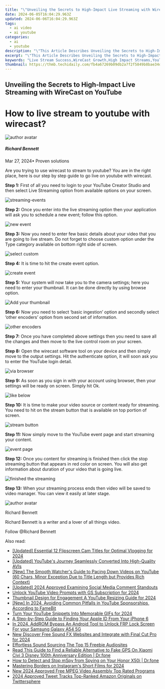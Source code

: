 ```yaml
---
title: "\"Unveiling the Secrets to High-Impact Live Streaming with WireCast on YouTube for 2024\""
date: 2024-06-05T16:04:29.963Z
updated: 2024-06-06T16:04:29.963Z
tags:
  - ai video
  - ai youtube
categories:
  - ai
  - youtube
description: "\"This Article Describes Unveiling the Secrets to High-Impact Live Streaming with WireCast on YouTube for 2024\""
excerpt: "\"This Article Describes Unveiling the Secrets to High-Impact Live Streaming with WireCast on YouTube for 2024\""
keywords: "Live Stream Success,WireCast Growth,High Impact Streams,YouTube Broadcasting,Professional Live Stream,Video Engagement Boost,Effective Stream Techniques"
thumbnail: https://thmb.techidaily.com/fb4a67269b09db2a7f2f5849b8bae34d180258d63241c7d8da96fca41cce9da8.jpg
---
```


## Unveiling the Secrets to High-Impact Live Streaming with WireCast on YouTube

# How to live stream to youtube with wirecast?

![author avatar](https://images.wondershare.com/filmora/article-images/richard-bennett.jpg)

##### Richard Bennett

 Mar 27, 2024• Proven solutions

 Are you trying to use wirecast to stream to youtube? You are in the right place, here is our step by step guide to go live on youtube with wirecast.

**Step 1:** First of all you need to login to your YouTube Creator Studio and then select Live Streaming option from available options on your screen.

![streaming-events ](https://images.wondershare.com/filmora/article-images/streaming-events.jpg)

**Step 2:** Once you enter into the live streaming option then your application will ask you to schedule a new event; follow this option.

![new event ](https://images.wondershare.com/filmora/article-images/new-event.jpg)

**Step 3:** Now you need to enter few basic details about your video that you are going to live stream. Do not forget to choose custom option under the Type category available on bottom right side of screen.

![ select custom](https://images.wondershare.com/filmora/article-images/select-custom.jpg)

**Step 4:** It is time to hit the create event option.

![create event ](https://images.wondershare.com/filmora/article-images/create-event.jpg)

**Step 5:** Your system will now take you to the camera settings; here you need to enter your thumbnail. It can be done directly by using browse option.

![ Add your thumbnail](https://images.wondershare.com/filmora/article-images/add-your-thumbnail.jpg)

**Step 6:** Now you need to select ‘basic ingestion’ option and secondly select ‘other encoders’ option from second set of information.

![ other encoders](https://images.wondershare.com/filmora/article-images/other-encoders.jpg)

**Step 7:** Once you have completed above settings then you need to save all the changes and then move to the live control room on your screen.

**Step 8:** Open the wirecast software tool on your device and then simply move to the output settings. Hit the authenticate option, it will soon ask you to enter the YouTube login detail.

![via browser ](https://images.wondershare.com/filmora/article-images/via-browser.jpg)

**Step 9:** As soon as you sign in with your account using browser, then your settings will be ready on screen. Simply hit Ok.

![ like below ](https://images.wondershare.com/filmora/article-images/like-below.jpg)

**Step 10:** It is time to make your video source or content ready for streaming. You need to hit on the stream button that is available on top portion of screen.

![ stream button](https://images.wondershare.com/filmora/article-images/stream-button.jpg)

**Step 11:** Now simply move to the YouTube event page and start streaming your content.

![event page ](https://images.wondershare.com/filmora/article-images/event-page.jpg)

**Step 12:** Once you content for streaming is finished then click the stop streaming button that appears in red color on screen. You will also get information about duration of your video that is going live.

![finished the streaming ](https://images.wondershare.com/filmora/article-images/finished-the-streaming.jpg)

**Step 13:** When your streaming process ends then video will be saved to video manager. You can view it easily at later stage.

![author avatar](https://images.wondershare.com/filmora/article-images/richard-bennett.jpg)

Richard Bennett

Richard Bennett is a writer and a lover of all things video.

Follow @Richard Bennett

<span class="atpl-alsoreadstyle">Also read:</span>
<div><ul>
<li><a href="https://facebook-video-share.techidaily.com/updated-essential-12-flipscreen-cam-titles-for-optimal-vlogging-for-2024/"><u>[Updated] Essential 12 Flipscreen Cam Titles for Optimal Vlogging for 2024</u></a></li>
<li><a href="https://facebook-video-share.techidaily.com/updated-youtubes-journey-seamlessly-converted-into-high-quality-avis/"><u>[Updated] YouTube's Journey  Seamlessly Converted Into High-Quality AVIs</u></a></li>
<li><a href="https://facebook-video-share.techidaily.com/new-the-smooth-watchers-guide-to-pacing-down-videos-on-youtube-60-chars-minor-exception-due-to-title-length-but-provides-rich-context/"><u>[New] The Smooth Watcher's Guide to Pacing Down Videos on YouTube (60 Chars, Minor Exception Due to Title Length but Provides Rich Context)</u></a></li>
<li><a href="https://facebook-video-share.techidaily.com/updated-2024-approved-examining-social-media-comment-standouts/"><u>[Updated] 2024 Approved  Examining Social Media Comment Standouts</u></a></li>
<li><a href="https://facebook-video-share.techidaily.com/unlock-youtube-video-prompts-with-gs-subscription-for-2024/"><u>Unlock YouTube Video Prompts with GS Subscription for 2024</u></a></li>
<li><a href="https://facebook-video-share.techidaily.com/thumbnail-design-for-engagement-a-youtube-resizing-guide-for-2024/"><u>Thumbnail Design for Engagement  A YouTube Resizing Guide for 2024</u></a></li>
<li><a href="https://facebook-video-share.techidaily.com/new-in-2024-avoiding-common-pitfalls-in-youtube-sponsorships-according-to-famebit/"><u>[New] In 2024, Avoiding Common Pitfalls in YouTube Sponsorships, According to FameBit</u></a></li>
<li><a href="https://facebook-video-share.techidaily.com/turn-your-youtube-snippets-into-memorable-gifs-for-2024/"><u>Turn Your YouTube Snippets Into Memorable GIFs for 2024</u></a></li>
<li><a href="https://apple-account.techidaily.com/a-step-by-step-guide-to-finding-your-apple-id-from-your-iphone-6-by-drfone-ios/"><u>A Step-by-Step Guide to Finding Your Apple ID From Your iPhone 6</u></a></li>
<li><a href="https://android-frp.techidaily.com/in-2024-addrom-bypass-an-android-tool-to-unlock-frp-lock-screen-for-your-samsung-galaxy-a54-5g-by-drfone-android/"><u>In 2024, AddROM Bypass An Android Tool to Unlock FRP Lock Screen For your Samsung Galaxy A54 5G</u></a></li>
<li><a href="https://ai-video-apps.techidaily.com/new-discover-free-sound-fx-websites-and-integrate-with-final-cut-pro-for-2024/"><u>New Discover Free Sound FX Websites and Integrate with Final Cut Pro for 2024</u></a></li>
<li><a href="https://youtube-videos.techidaily.com/effortless-sound-sourcing-the-top-15-freebie-audiosites/"><u>Effortless Sound Sourcing  The Top 15 Freebie Audiosites</u></a></li>
<li><a href="https://fake-location.techidaily.com/read-this-guide-to-find-a-reliable-alternative-to-fake-gps-on-xiaomi-civi-3-disney-100th-anniversary-edition-drfone-by-drfone-virtual-android/"><u>Read This Guide to Find a Reliable Alternative to Fake GPS On Xiaomi Civi 3 Disney 100th Anniversary Edition | Dr.fone</u></a></li>
<li><a href="https://review-topics.techidaily.com/how-to-detect-and-stop-mspy-from-spying-on-your-honor-x50i-drfone-by-drfone-virtual-android/"><u>How to Detect and Stop mSpy from Spying on Your Honor X50i | Dr.fone</u></a></li>
<li><a href="https://instagram-clips.techidaily.com/mastering-borders-on-instagrams-short-films-for-2024/"><u>Mastering Borders on Instagram's Short Films for 2024</u></a></li>
<li><a href="https://smart-video-creator.techidaily.com/new-2024-approved-free-mpeg-video-assembly-top-rated-programs/"><u>New 2024 Approved Free MPEG Video Assembly Top Rated Programs</u></a></li>
<li><a href="https://twitter-videos.techidaily.com/2024-approved-tweet-tracks-top-ranked-amazon-originals-on-twittersphere/"><u>2024 Approved  Tweet Tracks  Top-Ranked Amazon Originals on Twittersphere</u></a></li>
</ul></div>

<ins class="adsbygoogle"
      style="display:block"
      data-ad-client="ca-pub-7571918770474297"
      data-ad-slot="8358498916"
      data-ad-format="auto"
      data-full-width-responsive="true"></ins>